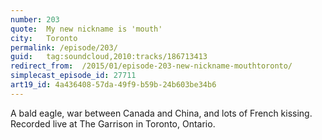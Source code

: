```yaml
---
number: 203
quote:  My new nickname is 'mouth'
city:   Toronto
permalink: /episode/203/
guid:   tag:soundcloud,2010:tracks/186713413
redirect_from:  /2015/01/episode-203-new-nickname-mouthtoronto/
simplecast_episode_id: 27711
art19_id: 4a436408-57da-49f9-b59b-24b603be34b6
---
```


A bald eagle, war between Canada and China, and lots of French kissing. Recorded live at The Garrison in Toronto, Ontario.

